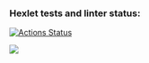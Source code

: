 ### Hexlet tests and linter status:
[![Actions Status](https://github.com/Wedelion/frontend-project-lvl1/workflows/hexlet-check/badge.svg)](https://github.com/Wedelion/frontend-project-lvl1/actions)

<a href="https://codeclimate.com/github/Wedelion/frontend-project-lvl1/maintainability"><img src="https://api.codeclimate.com/v1/badges/cfdba085117237bc0646/maintainability" /></a>